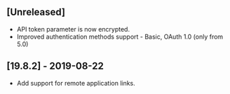 ## [Unreleased]
- API token parameter is now encrypted.
- Improved authentication methods support - Basic, OAuth 1.0 (only from 5.0) 

## [19.8.2] - 2019-08-22
- Add support for remote application links.